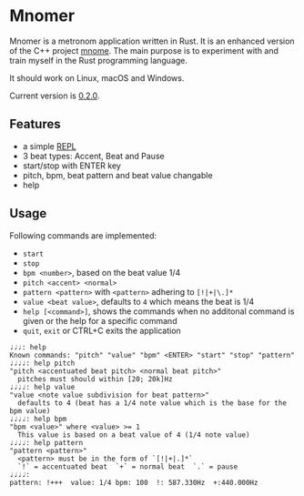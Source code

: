 # Mnomer

Mnomer is a metronom application written in Rust.
It is an enhanced version of the C++ project [mnome](https://github.com/thfr/mnome).
The main purpose is to experiment with and train myself in the Rust programming language.

It should work on Linux, macOS and Windows.

Current version is [0.2.0](https://github.com/thfr/mnomer/releases/tag/0.2.0).

## Features

* a simple [REPL](https://en.wikipedia.org/wiki/Read%E2%80%93eval%E2%80%93print_loop)
* 3 beat types: Accent, Beat and Pause
* start/stop with ENTER key
* pitch, bpm, beat pattern and beat value changable
* help

## Usage

Following commands are implemented:

* `start`
* `stop`
* `bpm <number>`, based on the beat value 1/4
* `pitch <accent> <normal>`
* `pattern <pattern>` with `<pattern>` adhering to `[!|+|\.]*`
* `value <beat value>`, defaults to `4` which means the beat is 1/4
* `help [<command>]`, shows the commands when no additonal command is given or the help for a specific command
* `quit`, `exit` or CTRL+C exits the application

```plain
♩♩♩: help
Known commands: "pitch" "value" "bpm" <ENTER> "start" "stop" "pattern"
♩♩♩♩: help pitch
"pitch <accentuated beat pitch> <normal beat pitch>"
  pitches must should within [20; 20k]Hz
♩♩♩♩: help value
"value <note value subdivision for beat pattern>"
  defaults to 4 (beat has a 1/4 note value which is the base for the bpm value)
♩♩♩♩: help bpm
"bpm <value>" where <value> >= 1
  This value is based on a beat value of 4 (1/4 note value)
♩♩♩♩: help pattern
"pattern <pattern>"
  <pattern> must be in the form of `[!|+|.]*`
  `!` = accentuated beat  `+` = normal beat  `.` = pause
♩♩♩♩:
pattern: !+++  value: 1/4 bpm: 100  !: 587.330Hz  +:440.000Hz
```
